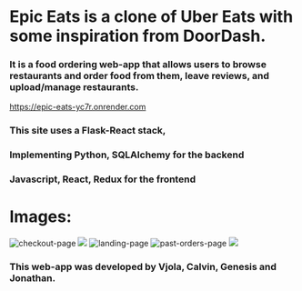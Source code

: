# Epic Eats is a clone of Uber Eats with some inspiration from DoorDash.

### It is a food ordering web-app that allows users to browse restaurants and order food from them, leave reviews, and upload/manage restaurants.

https://epic-eats-yc7r.onrender.com

### This site uses a Flask-React stack,
   ### Implementing Python, SQLAlchemy for the backend
   ### Javascript, React, Redux for the frontend


# Images: 
![checkout-page](https://cdn.discordapp.com/attachments/1125124805771935765/1127949682451173386/czechout.png)
![](https://cdn.discordapp.com/attachments/1125124805771935765/1127949682711208026/food-court.png)
![landing-page](https://cdn.discordapp.com/attachments/1125124805771935765/1127949683088703629/kings-landing.png)
![past-orders-page](https://cdn.discordapp.com/attachments/1125124805771935765/1127949683533303828/living-in-the-past.png)
![](https://cdn.discordapp.com/attachments/1125124805771935765/1127949683797532802/squishy.png)

### This web-app was developed by Vjola, Calvin, Genesis and Jonathan.
